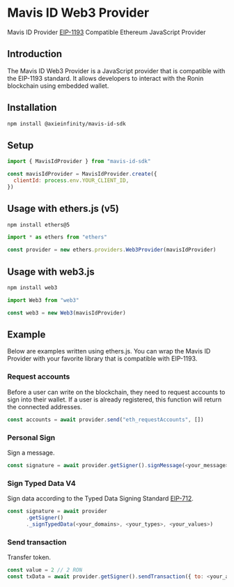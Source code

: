 # Mavis ID Web3 Provider

Mavis ID Provider [EIP-1193](https://eips.ethereum.org/EIPS/eip-1193) Compatible Ethereum JavaScript Provider

## Introduction

The Mavis ID Web3 Provider is a JavaScript provider that is compatible with the EIP-1193 standard. It allows developers to interact with the Ronin blockchain using embedded wallet.

## Installation

```bash
npm install @axieinfinity/mavis-id-sdk
```

## Setup

```js
import { MavisIdProvider } from "mavis-id-sdk"

const mavisIdProvider = MavisIdProvider.create({
  clientId: process.env.YOUR_CLIENT_ID,
})
```

## Usage with ethers.js (v5)

```sh
npm install ethers@5
```

```js
import * as ethers from "ethers"

const provider = new ethers.providers.Web3Provider(mavisIdProvider)
```

## Usage with web3.js

```sh
npm install web3
```

```js
import Web3 from "web3"

const web3 = new Web3(mavisIdProvider)
```

## Example

Below are examples written using ethers.js. You can wrap the Mavis ID Provider with your favorite library that is compatible with EIP-1193.

### Request accounts

Before a user can write on the blockchain, they need to request accounts to sign into their wallet. If a user is already registered, this function will return the connected addresses.

```js
const accounts = await provider.send("eth_requestAccounts", [])
```

### Personal Sign

Sign a message.

```js
const signature = await provider.getSigner().signMessage(<your_message>)
```

### Sign Typed Data V4

Sign data according to the Typed Data Signing Standard [EIP-712](https://eips.ethereum.org/EIPS/eip-712).

```js
const signature = await provider
      .getSigner()
      ._signTypedData(<your_domains>, <your_types>, <your_values>)
```

### Send transaction

Transfer token.

```js
const value = 2 // 2 RON
const txData = await provider.getSigner().sendTransaction({ to: <your_address>, value})
```
